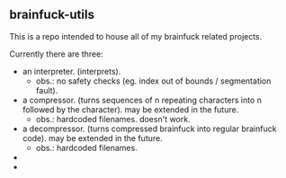 
## brainfuck-utils

This is a repo intended to house all of my brainfuck related projects.

Currently there are three:  
- an interpreter. (interprets).
	- obs.: no safety checks (eg. index out of bounds / segmentation fault).
- a compressor. (turns sequences of n repeating characters into n followed by the character). may be extended in the future.
	- obs.: hardcoded filenames. doesn't work.
- a decompressor. (turns compressed brainfuck into regular brainfuck code). may be extended in the future.
	- obs.: hardcoded filenames.  
-
-

